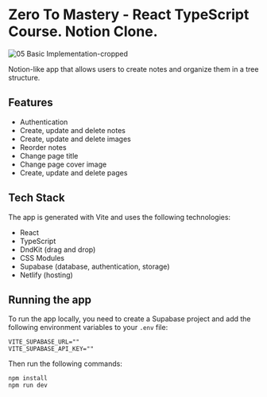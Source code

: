 # Zero To Mastery - React TypeScript Course. Notion Clone.

![05 Basic Implementation-cropped](https://github.com/satansdeer/ztm-notion-clone/assets/450319/2940d0fb-2de9-42cb-815f-8383d0904ae4)

Notion-like app that allows users to create notes and organize them in a tree structure.

## Features

- Authentication
- Create, update and delete notes
- Create, update and delete images
- Reorder notes
- Change page title
- Change page cover image
- Create, update and delete pages

## Tech Stack

The app is generated with Vite and uses the following technologies:

- React
- TypeScript
- DndKit (drag and drop)
- CSS Modules
- Supabase (database, authentication, storage)
- Netlify (hosting)

## Running the app

To run the app locally, you need to create a Supabase project and add the following environment variables to your `.env` file:

```
VITE_SUPABASE_URL=""
VITE_SUPABASE_API_KEY=""
```

Then run the following commands:

```
npm install
npm run dev
```

